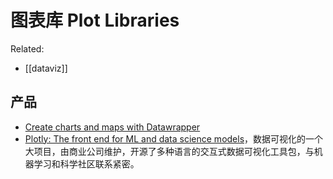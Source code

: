 图表库 Plot Libraries
===

Related:
- [[dataviz]]

## 产品

- [Create charts and maps with Datawrapper](https://www.datawrapper.de/)
- [Plotly: The front end for ML and data science models](https://plotly.com/)，数据可视化的一个大项目，由商业公司维护，开源了多种语言的交互式数据可视化工具包，与机器学习和科学社区联系紧密。

